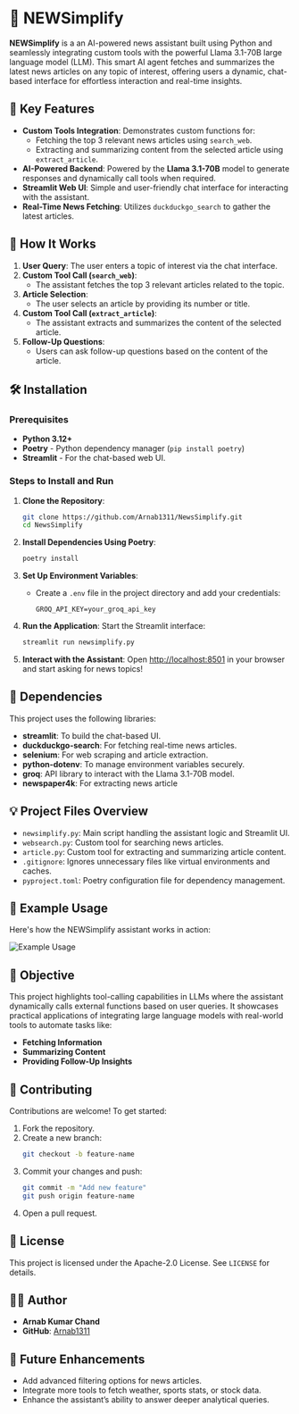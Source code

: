 # 📰 NEWSimplify

**NEWSimplify** is a an AI-powered news assistant built using Python and seamlessly integrating custom tools with the powerful Llama 3.1-70B large language model (LLM). This smart AI agent fetches and summarizes the latest news articles on any topic of interest, offering users a dynamic, chat-based interface for effortless interaction and real-time insights.

## 🌟 Key Features
- **Custom Tools Integration**: Demonstrates custom functions for:
  - Fetching the top 3 relevant news articles using `search_web`.
  - Extracting and summarizing content from the selected article using `extract_article`.
- **AI-Powered Backend**: Powered by the **Llama 3.1-70B** model to generate responses and dynamically call tools when required.
- **Streamlit Web UI**: Simple and user-friendly chat interface for interacting with the assistant.
- **Real-Time News Fetching**: Utilizes `duckduckgo_search` to gather the latest articles.

## 🚀 How It Works
1. **User Query**: The user enters a topic of interest via the chat interface.
2. **Custom Tool Call (`search_web`)**:
   - The assistant fetches the top 3 relevant articles related to the topic.
3. **Article Selection**:
   - The user selects an article by providing its number or title.
4. **Custom Tool Call (`extract_article`)**:
   - The assistant extracts and summarizes the content of the selected article.
5. **Follow-Up Questions**:
   - Users can ask follow-up questions based on the content of the article.

## 🛠️ Installation

### Prerequisites
- **Python 3.12+**
- **Poetry** - Python dependency manager (`pip install poetry`)
- **Streamlit** - For the chat-based web UI.

### Steps to Install and Run
1. **Clone the Repository**:
   ```bash
   git clone https://github.com/Arnab1311/NewsSimplify.git
   cd NewsSimplify
   ```

2. **Install Dependencies Using Poetry**:
   ```bash
   poetry install
   ```

3. **Set Up Environment Variables**:
   - Create a `.env` file in the project directory and add your credentials:
     ```env
     GROQ_API_KEY=your_groq_api_key
     ```

4. **Run the Application**:
   Start the Streamlit interface:
   ```bash
   streamlit run newsimplify.py
   ```

5. **Interact with the Assistant**:
   Open [http://localhost:8501](http://localhost:8501) in your browser and start asking for news topics!

## 🧰 Dependencies
This project uses the following libraries:
- **streamlit**: To build the chat-based UI.
- **duckduckgo-search**: For fetching real-time news articles.
- **selenium**: For web scraping and article extraction.
- **python-dotenv**: To manage environment variables securely.
- **groq**: API library to interact with the Llama 3.1-70B model.
- **newspaper4k**: For extracting news article

## 💡 Project Files Overview
- `newsimplify.py`: Main script handling the assistant logic and Streamlit UI.
- `websearch.py`: Custom tool for searching news articles.
- `article.py`: Custom tool for extracting and summarizing article content.
- `.gitignore`: Ignores unnecessary files like virtual environments and caches.
- `pyproject.toml`: Poetry configuration file for dependency management.

## 🧪 Example Usage
Here's how the NEWSimplify assistant works in action:

![Example Usage](assets/Demo.gif)


## 🎯 Objective
This project highlights tool-calling capabilities in LLMs where the assistant dynamically calls external functions based on user queries. It showcases practical applications of integrating large language models with real-world tools to automate tasks like:
- **Fetching Information**
- **Summarizing Content**
- **Providing Follow-Up Insights**

## 🤝 Contributing
Contributions are welcome! To get started:
1. Fork the repository.
2. Create a new branch:
   ```bash
   git checkout -b feature-name
   ```
3. Commit your changes and push:
   ```bash
   git commit -m "Add new feature"
   git push origin feature-name
   ```
4. Open a pull request.

## 📄 License
This project is licensed under the Apache-2.0 License. See `LICENSE` for details.

## 🧑‍💻 Author
- **Arnab Kumar Chand**
- **GitHub**: [Arnab1311](https://github.com/Arnab1311)

## 🚀 Future Enhancements
- Add advanced filtering options for news articles.
- Integrate more tools to fetch weather, sports stats, or stock data.
- Enhance the assistant’s ability to answer deeper analytical queries.


